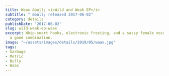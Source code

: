 ```yaml
---
title: Waax &bull; <i>Wild and Weak EP</i>
subtitle: " &bull; released 2017-06-02"
category: details
publishDate: '2017-06-02'
slug: wild-weak-ep-waax
excerpt: Whip-smart hooks, electronic frosting, and a sassy female vocalist make for
  a good combination.
image: "~/assets/images/details/2019/05/waax.jpg"
tags:
- Garbage
- Metric
- Bully
- Waax
---
```


